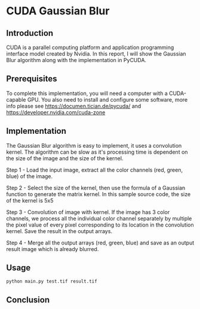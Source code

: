 CUDA Gaussian Blur
==================

Introduction
------------
CUDA is a parallel computing platform and application programming interface model created by Nvidia. 
In this report, I will show the Gaussian Blur algorithm along with the implementation in PyCUDA. 

Prerequisites
-------------
To complete this implementation, you will need a computer with a CUDA-capable GPU. You also need to install and
configure some software, more info please see https://documen.tician.de/pycuda/ and https://developer.nvidia.com/cuda-zone

Implementation
--------------
The Gaussian Blur algorithm is easy to implement, it uses a convolution kernel. The algorithm can be slow as it's
processing time is dependent on the size of the image and the size of the kernel.

Step 1 - Load the input image, extract all the color channels (red, green, blue) of the image.

Step 2 - Select the size of the kernel, then use the formula of a Gaussian function to generate the matrix kernel. In
this sample source code, the size of the kernel is 5x5

Step 3 - Convolution of image with kernel. If the image has 3 color channels, we process all the individual color
channel separately by multiple the pixel value of every pixel corresponding to its location in the convolution kernel.
Save the result in the output arrays.

Step 4 - Merge all the output arrays (red, green, blue) and save as an output result image which is already blurred.

Usage
-----

`python main.py test.tif result.tif`

Conclusion
----------
